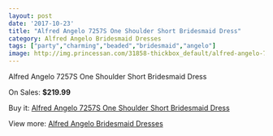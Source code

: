 ```yaml
---
layout: post
date: '2017-10-23'
title: "Alfred Angelo 7257S One Shoulder Short Bridesmaid Dress"
category: Alfred Angelo Bridesmaid Dresses
tags: ["party","charming","beaded","bridesmaid","angelo"]
image: http://img.princessan.com/31858-thickbox_default/alfred-angelo-7257s-one-shoulder-short-bridesmaid-dress.jpg
---
```

Alfred Angelo 7257S One Shoulder Short Bridesmaid Dress

On Sales: **$219.99**
<a href="https://www.princessan.com/en/14518-alfred-angelo-7257s-one-shoulder-short-bridesmaid-dress.html"><amp-img layout="responsive" width="600" height="600" src="//img.princessan.com/31858-thickbox_default/alfred-angelo-7257s-one-shoulder-short-bridesmaid-dress.jpg" alt="Alfred Angelo 7257S One Shoulder Short Bridesmaid Dress 0" /></a>

Buy it: [Alfred Angelo 7257S One Shoulder Short Bridesmaid Dress](https://www.princessan.com/en/14518-alfred-angelo-7257s-one-shoulder-short-bridesmaid-dress.html "Alfred Angelo 7257S One Shoulder Short Bridesmaid Dress")

View more: [Alfred Angelo Bridesmaid Dresses](https://www.princessan.com/en/106- "Alfred Angelo Bridesmaid Dresses")